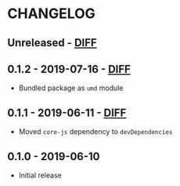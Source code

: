 # CHANGELOG

## Unreleased - [DIFF](https://github.com/ElateralLtd/ui-components/compare/v0.1.2...HEAD)

## 0.1.2 - 2019-07-16 - [DIFF](https://github.com/ElateralLtd/ui-components/compare/v0.1.1...v0.1.2)
- Bundled package as `umd` module

## 0.1.1 - 2019-06-11 - [DIFF](https://github.com/ElateralLtd/ui-components/compare/v0.1.0...v0.1.1)
- Moved `core-js` dependency to `devDependencies`

## 0.1.0 - 2019-06-10
- Initial release
